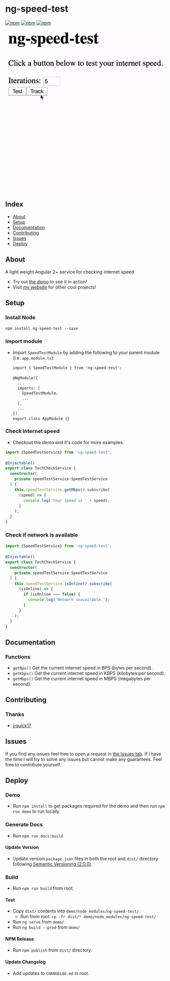 # ng-speed-test #

[![npm](https://img.shields.io/npm/l/ng-speed-test.svg)](https://www.npmjs.com/package/ng-speed-test/)
[![npm](https://img.shields.io/npm/dt/ng-speed-test.svg)](https://www.npmjs.com/package/ng-speed-test)
[![npm](https://img.shields.io/npm/dm/ng-speed-test.svg)](https://www.npmjs.com/package/ng-speed-test)

![](example.gif)

## Index ##

* [About](#about)
* [Setup](#setup)
* [Documentation](#documentation)
* [Contributing](#contributing)
* [Issues](#issues)
* [Deploy](#deploy)

## About ## 

A light weight Angular 2+ service for checking internet speed  

* Try out [the demo](https://ng-speed-test.jrquick.com) to see it in action!
* Visit [my website](https://jrquick.com) for other cool projects!

## Setup ##

### Install Node ###

```
npm install ng-speed-test --save
```

### Import module ###

* Import `SpeedTestModule` by adding the following to your parent module (i.e. `app.module.ts`):

    ```
    import { SpeedTestModule } from 'ng-speed-test';

    @NgModule({
      ...
      imports: [
        SpeedTestModule,
        ...
      ],
      ...
    })
    export class AppModule {}
    ```

### Check internet speed ###

* Checkout the demo and it's code for more examples.

```typescript
import {SpeedTestService} from 'ng-speed-test';

@Injectable()
export class TechCheckService {
  constructor(
    private speedTestService:SpeedTestService
  ) {
    this.speedTestService.getMbps().subscribe(
      (speed) => {
        console.log('Your speed is ' + speed);
      }
    );
  }
}
```

### Check if network is available ###

```typescript
import {SpeedTestService} from 'ng-speed-test';

@Injectable()
export class TechCheckService {
  constructor(
    private speedTestService:SpeedTestService
  ) {
    this.speedTestService.isOnline().subscribe(
      (isOnline) => {
        if (isOnline === false) {
          console.log('Network unavailable.');
        }
      }
    );
  }
}
```

## Documentation ##

### Functions ###

* `getBps()` Get the current internet speed in BPS (bytes per second).
* `getKbps()` Get the current internet speed in KBPS (kilobytes per second).
* `getMbps()` Get the current internet speed in MBPS (megabytes per second).

## Contributing ##

### Thanks ###

* [jrquick17](https://github.com/jrquick17)

## Issues ##

If you find any issues feel free to open a request in [the Issues tab](https://github.com/jrquick17/ng-speed-test/issues). If I have the time I will try to solve any issues but cannot make any guarantees. Feel free to contribute yourself.

## Deploy ##

### Demo ###
    
* Run `npm install` to get packages required for the demo and then run `npm run demo` to run locally.

### Generate Docs ###

* Run `npm run docs:build`

#### Update Version ###
    
* Update version `package.json` files in both the root and `dist/` directory following [Semantic Versioning (2.0.0)](https://semver.org/).

### Build ###

* Run `npm run build` from root.

#### Test ####

* Copy `dist/` contents into `demo/node_modules/ng-speed-test/`
    * Run from root:  `cp -fr dist/* demo/node_modules/ng-speed-test/`
* Run `ng serve` from `demo/`
* Run `ng build --prod` from `demo/`

#### NPM Release ####

* Run `npm publish` from `dist/` directory.

#### Update Changelog ####

* Add updates to `CHANGELOG.md` in root.
